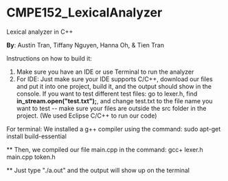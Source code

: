# CMPE152_LexicalAnalyzer
Lexical analyzer in C++

**By**: Austin Tran, Tiffany Nguyen, Hanna Oh, & Tien Tran

Instructions on how to build it:
1. Make sure you have an IDE or use Terminal to run the analyzer
2. For IDE: Just make sure your IDE supports C/C++, download our files and put it into one project, build it, and the output should show in the console. If you want to test different test files: go to lexer.h, find  **in_stream.open("test.txt");**, and change test.txt to the file name you want to test -- make sure your files are outside the src folder in the project. (We used Eclipse C/C++ to run our code)

For terminal:
We installed a g++ compiler using the command: sudo apt-get install build-essential

** Then, we compiled our file main.cpp in the command: gcc+ lexer.h main.cpp token.h

** Just type "./a.out" and the output will show up on the terminal
